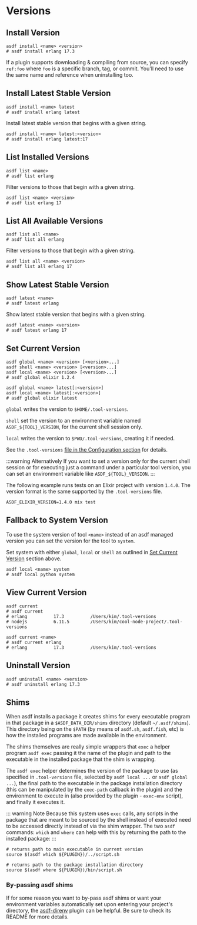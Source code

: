# Versions

## Install Version

```shell
asdf install <name> <version>
# asdf install erlang 17.3
```

If a plugin supports downloading & compiling from source, you can specify `ref:foo` where `foo` is a specific branch, tag, or commit. You'll need to use the same name and reference when uninstalling too.

## Install Latest Stable Version

```shell
asdf install <name> latest
# asdf install erlang latest
```

Install latest stable version that begins with a given string.

```shell
asdf install <name> latest:<version>
# asdf install erlang latest:17
```

## List Installed Versions

```shell
asdf list <name>
# asdf list erlang
```

Filter versions to those that begin with a given string.

```shell
asdf list <name> <version>
# asdf list erlang 17
```

## List All Available Versions

```shell
asdf list all <name>
# asdf list all erlang
```

Filter versions to those that begin with a given string.

```shell
asdf list all <name> <version>
# asdf list all erlang 17
```

## Show Latest Stable Version

```shell
asdf latest <name>
# asdf latest erlang
```

Show latest stable version that begins with a given string.

```shell
asdf latest <name> <version>
# asdf latest erlang 17
```

## Set Current Version

```shell
asdf global <name> <version> [<version>...]
asdf shell <name> <version> [<version>...]
asdf local <name> <version> [<version>...]
# asdf global elixir 1.2.4

asdf global <name> latest[:<version>]
asdf local <name> latest[:<version>]
# asdf global elixir latest
```

`global` writes the version to `$HOME/.tool-versions`.

`shell` set the version to an environment variable named `ASDF_${TOOL}_VERSION`, for the current shell session only.

`local` writes the version to `$PWD/.tool-versions`, creating it if needed.

See the `.tool-versions` [file in the Configuration section](/manage/configuration.md) for details.

:::warning Alternatively
If you want to set a version only for the current shell session
or for executing just a command under a particular tool version, you
can set an environment variable like `ASDF_${TOOL}_VERSION`.
:::

The following example runs tests on an Elixir project with version `1.4.0`.
The version format is the same supported by the `.tool-versions` file.

```shell
ASDF_ELIXIR_VERSION=1.4.0 mix test
```

## Fallback to System Version

To use the system version of tool `<name>` instead of an asdf managed version you can set the version for the tool to `system`.

Set system with either `global`, `local` or `shell` as outlined in [Set Current Version](#set-current-version) section above.

```shell
asdf local <name> system
# asdf local python system
```

## View Current Version

```shell
asdf current
# asdf current
# erlang          17.3          /Users/kim/.tool-versions
# nodejs          6.11.5        /Users/kim/cool-node-project/.tool-versions

asdf current <name>
# asdf current erlang
# erlang          17.3          /Users/kim/.tool-versions
```

## Uninstall Version

```shell
asdf uninstall <name> <version>
# asdf uninstall erlang 17.3
```

## Shims

When asdf installs a package it creates shims for every executable program in that package in a `$ASDF_DATA_DIR/shims` directory (default `~/.asdf/shims`). This directory being on the `$PATH` (by means of `asdf.sh`, `asdf.fish`, etc) is how the installed programs are made available in the environment.

The shims themselves are really simple wrappers that `exec` a helper program `asdf exec` passing it the name of the plugin and path to the executable in the installed package that the shim is wrapping.

The `asdf exec` helper determines the version of the package to use (as specified in `.tool-versions` file, selected by `asdf local ...` or `asdf global ...`), the final path to the executable in the package installation directory (this can be manipulated by the `exec-path` callback in the plugin) and the environment to execute in (also provided by the plugin - `exec-env` script), and finally it executes it.

::: warning Note
Because this system uses `exec` calls, any scripts in the package that are meant to be sourced by the shell instead of executed need to be accessed directly instead of via the shim wrapper. The two `asdf` commands: `which` and `where` can help with this by returning the path to the installed package:
:::

```shell
# returns path to main executable in current version
source $(asdf which ${PLUGIN})/../script.sh

# returns path to the package installation directory
source $(asdf where ${PLUGIN})/bin/script.sh
```

### By-passing asdf shims

If for some reason you want to by-pass asdf shims or want your environment variables automatically set upon entering your project's directory, the [asdf-direnv](https://github.com/asdf-community/asdf-direnv) plugin can be helpful. Be sure to check its README for more details.
